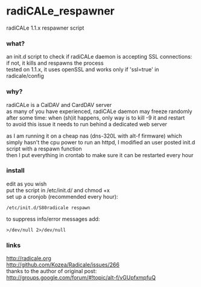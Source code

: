 # radiCALe_respawner
radiCALe 1.1.x respawner script 

### what?
an init.d script to check if radiCALe daemon is accepting SSL connections: if not, it kills and respawns the process  
tested on 1.1.x, it uses openSSL and works only if 'ssl=true' in radicale/config

### why?
radiCALe is a CalDAV and CardDAV server  
as many of you have experienced, radiCALe daemon may freeze randomly after some time: when (sh)it happens, only way is to kill -9 it and restart  
to avoid this issue it needs to run behind a dedicated web server  

as I am running it on a cheap nas (dns-320L with alt-f firmware) which simply hasn't the cpu power to run an httpd, I modified an user posted init.d script with a respawn function  
then I put everything in crontab to make sure it can be restarted every hour  

### install
edit as you wish  
put the script in /etc/init.d/ and chmod +x  
set up a cronjob (recommended every hour):  
```
/etc/init.d/S80radicale respawn
```
to suppress info/error messages add:  
```
>/dev/null 2>/dev/null
```

### links
http://radicale.org  
http://github.com/Kozea/Radicale/issues/266  
thanks to the author of original post:
http://groups.google.com/forum/#!topic/alt-f/vGUpfxmpfuQ  
